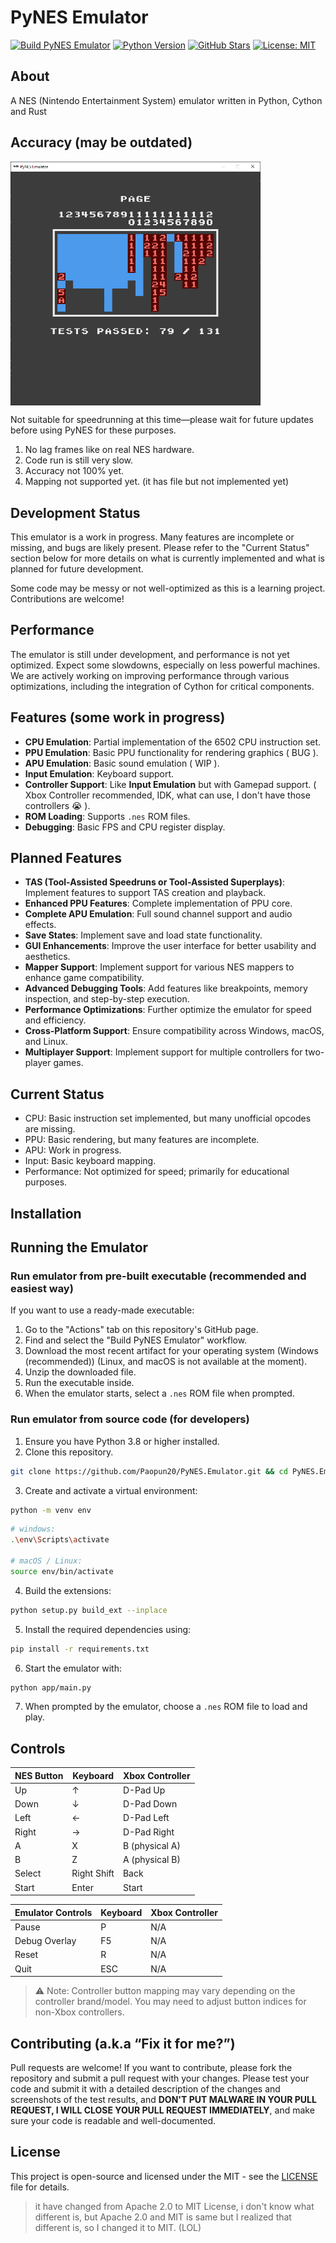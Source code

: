 # PyNES Emulator

[![Build PyNES Emulator](https://github.com/Paopun20/PyNES.Emulator/actions/workflows/build.yml/badge.svg)](https://github.com/Paopun20/PyNES.Emulator/actions/workflows/build.yml)
[![Python Version](https://img.shields.io/badge/Python-3.13%2B-blue.svg)](https://www.python.org/downloads/)
[![GitHub Stars](https://img.shields.io/github/stars/Paopun20/PyNES.Emulator.svg?style=social&label=Star)](https://github.com/Paopun20/PyNES.Emulator)
[![License: MIT](https://img.shields.io/badge/License-MIT-yellow.svg)](https://opensource.org/licenses/MIT)

## About

A NES (Nintendo Entertainment System) emulator written in Python, Cython and Rust

## Accuracy (may be outdated)

<div style="display: flex; gap: 10px;">
    <img src="./assets/screenshot/testshot 2025-10-31 200135.png" width="400" alt="PyNES Test"/>
</div>

Not suitable for speedrunning at this time—please wait for future updates before using PyNES for these purposes.

1. No lag frames like on real NES hardware.
2. Code run is still very slow.
3. Accuracy not 100% yet.
4. Mapping not supported yet. (it has file but not implemented yet)

## Development Status

This emulator is a work in progress. Many features are incomplete or missing, and bugs are likely present. Please refer to the "Current Status" section below for more details on what is currently implemented and what is planned for future development.

Some code may be messy or not well-optimized as this is a learning project. Contributions are welcome!

## Performance

The emulator is still under development, and performance is not yet optimized. Expect some slowdowns, especially on less powerful machines. We are actively working on improving performance through various optimizations, including the integration of Cython for critical components.

## Features (some work in progress)

- **CPU Emulation**: Partial implementation of the 6502 CPU instruction set.
- **PPU Emulation**: Basic PPU functionality for rendering graphics ( BUG ).
- **APU Emulation**: Basic sound emulation ( WIP ).
- **Input Emulation**: Keyboard support.
- **Controller Support**: Like **Input Emulation** but with Gamepad support. ( Xbox Controller recommended, IDK, what can use, I don't have those controllers 😭 ).
- **ROM Loading**: Supports `.nes` ROM files.
- **Debugging**: Basic FPS and CPU register display.

## Planned Features

- **TAS (Tool-Assisted Speedruns or Tool-Assisted Superplays)**: Implement features to support TAS creation and playback.
- **Enhanced PPU Features**: Complete implementation of PPU core.
- **Complete APU Emulation**: Full sound channel support and audio effects.
- **Save States**: Implement save and load state functionality.
- **GUI Enhancements**: Improve the user interface for better usability and aesthetics.
- **Mapper Support**: Implement support for various NES mappers to enhance game compatibility.
- **Advanced Debugging Tools**: Add features like breakpoints, memory inspection, and step-by-step execution.
- **Performance Optimizations**: Further optimize the emulator for speed and efficiency.
- **Cross-Platform Support**: Ensure compatibility across Windows, macOS, and Linux.
- **Multiplayer Support**: Implement support for multiple controllers for two-player games.

## Current Status

- CPU: Basic instruction set implemented, but many unofficial opcodes are missing.
- PPU: Basic rendering, but many features are incomplete.
- APU: Work in progress.
- Input: Basic keyboard mapping.
- Performance: Not optimized for speed; primarily for educational purposes.

## Installation

## Running the Emulator

### Run emulator from pre-built executable (recommended and easiest way)

If you want to use a ready-made executable:

1. Go to the "Actions" tab on this repository's GitHub page.
2. Find and select the "Build PyNES Emulator" workflow.
3. Download the most recent artifact for your operating system (Windows (recommended)) (Linux, and macOS is not available at the moment).
4. Unzip the downloaded file.
5. Run the executable inside.
6. When the emulator starts, select a `.nes` ROM file when prompted.

### Run emulator from source code (for developers)

1. Ensure you have Python 3.8 or higher installed.
2. Clone this repository.

```bash
git clone https://github.com/Paopun20/PyNES.Emulator.git && cd PyNES.Emulator
```

3. Create and activate a virtual environment:

```bash
python -m venv env
```

```bash
# windows:
.\env\Scripts\activate

# macOS / Linux:
source env/bin/activate
```

4. Build the extensions:

```bash
python setup.py build_ext --inplace
```

5. Install the required dependencies using:

```bash
pip install -r requirements.txt
```

6. Start the emulator with:

```bash
python app/main.py
```

7. When prompted by the emulator, choose a `.nes` ROM file to load and play.

## Controls

| NES Button | Keyboard    | Xbox Controller |
| ---------- | ----------- | --------------- |
| Up         | ↑           | D-Pad Up        |
| Down       | ↓           | D-Pad Down      |
| Left       | ←           | D-Pad Left      |
| Right      | →           | D-Pad Right     |
| A          | X           | B (physical A)  |
| B          | Z           | A (physical B)  |
| Select     | Right Shift | Back            |
| Start      | Enter       | Start           |

| Emulator Controls | Keyboard | Xbox Controller |
| ----------------- | -------- | --------------- |
| Pause             | P        | N/A             |
| Debug Overlay     | F5       | N/A             |
| Reset             | R        | N/A             |
| Quit              | ESC      | N/A             |

> ⚠️ Note: Controller button mapping may vary depending on the controller brand/model. You may need to adjust button indices for non-Xbox controllers.

## Contributing (a.k.a “Fix it for me?”)

Pull requests are welcome! If you want to contribute, please fork the repository and submit a pull request with your changes. Please test your code and submit it with a detailed description of the changes and screenshots of the test results, and **DON'T PUT MALWARE IN YOUR PULL REQUEST, I WILL CLOSE YOUR PULL REQUEST IMMEDIATELY**, and make sure your code is readable and well-documented.

## License

This project is open-source and licensed under the MIT - see the [LICENSE](LICENSE.md) file for details.

> it have changed from Apache 2.0 to MIT License, i don't know what different is, but Apache 2.0 and MIT is same but I realized that different is, so I changed it to MIT. (LOL)
